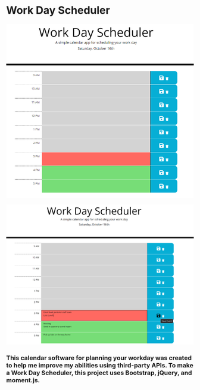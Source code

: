 # Work Day Scheduler

![Screenshot](hw5-screenshot.PNG)

![Screenshot](hw5-1-screenshot.PNG)

### This calendar software for planning your workday was created to help me improve my abilities using third-party APIs. To make a Work Day Scheduler, this project uses Bootstrap, jQuery, and moment.js.
